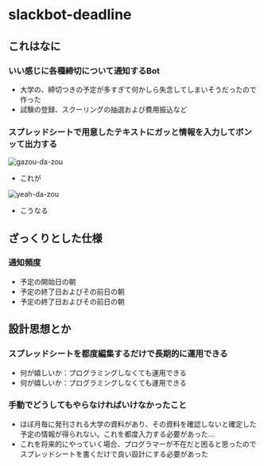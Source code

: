 # slackbot-deadline

## これはなに

### いい感じに各種締切について通知するBot

- 大学の、締切つきの予定が多すぎて何かしら失念してしまいそうだったので作った
- 試験の登録、スクーリングの抽選および費用振込など

### スプレッドシートで用意したテキストにガッと情報を入力してボンッて出力する

![gazou-da-zou](https://github.com/koshikake-me/slackbot-deadline/assets/99068190/af443d0f-a271-480a-9065-1eaf9e1b35c7)
- これが

![yeah-da-zou](https://github.com/koshikake-me/slackbot-deadline/assets/99068190/81c6a8b4-7963-4e7a-8d73-dcaf1a13f781)
- こうなる

## ざっくりとした仕様

### 通知頻度

- 予定の開始日の朝
- 予定の終了日およびその前日の朝
- 予定の終了日およびその前日の朝

## 設計思想とか

### スプレッドシートを都度編集するだけで長期的に運用できる

- 何が嬉しいか：プログラミングしなくても運用できる
- 何が嬉しいか：プログラミングしなくても運用できる

### 手動でどうしてもやらなければいけなかったこと

- ほぼ月毎に発刊される大学の資料があり、その資料を確認しないと確定した予定の情報が得られない。これを都度入力する必要があった...
- これを将来的にやっていく場合、プログラマーが不在だと困ると思ったのでスプレッドシートを書くだけで良い設計にする必要があった
